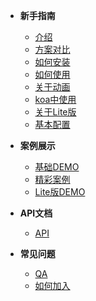 <!-- docs/_sidebar.md -->

- __<span class="iconfont icon-fly"></span> 新手指南__
  - [<span class="iconfont icon-page"></span> 介绍](guide/introduce.md)
  - [<span class="iconfont icon-file"></span> 方案对比](guide/program.md)
  - [<span class="iconfont icon-install"></span> 如何安装](guide/installation.md)
  - [<span class="iconfont icon-matrix"></span> 如何使用](guide/useage.md)
  - [<span class="iconfont icon-fly"></span> 关于动画](guide/animate.md)
  - [<span class="iconfont icon-plugin"></span> koa中使用](guide/koa.md)
  - [<span class="iconfont icon-nut"></span> 关于Lite版](guide/lite.md)
  - [<span class="iconfont icon-component"></span> 基本配置](guide/config.md)

- __<span class="iconfont icon-alert"></span> 案例展示__
  - [<span class="iconfont icon-crown"></span> 基础DEMO](demo/normal.md)
  - [<span class="iconfont icon-router"></span> 精彩案例](demo/wonderful.md)
  - [<span class="iconfont icon-satellite"></span> Lite版DEMO](demo/lite.md)

- __<span class="iconfont icon-atom"></span> API文档__
  - [<span class="iconfont icon-atom"></span> API](api/api.md)

- __<span class="iconfont icon-mix"></span> 常见问题__
  - [<span class="iconfont icon-mix"></span> QA](qa/qa.md)
  - [<span class="iconfont icon-magic"></span> 如何加入](qa/CONTRIBUTING.md)
